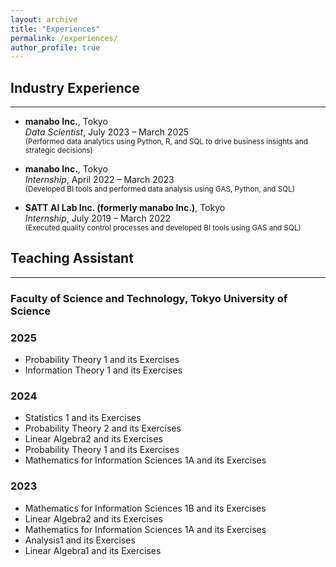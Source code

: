 ```yaml
---
layout: archive
title: "Experiences"
permalink: /experiences/
author_profile: true
---
```


## Industry Experience
---

- **manabo Inc.**, Tokyo  
  *Data Scientist*, July 2023 – March 2025  
  <small> (Performed data analytics using Python, R, and SQL to drive business insights and strategic decisions) </small>

- **manabo Inc.**, Tokyo  
  *Internship*, April 2022 – March 2023  
  <small> (Developed BI tools and performed data analysis using GAS, Python, and SQL) </small>

- **SATT AI Lab Inc. (formerly manabo Inc.)**, Tokyo  
  *Internship*, July 2019 – March 2022  
  <small> (Executed quality control processes and developed BI tools using GAS and SQL) </small>


## Teaching Assistant
---

### Faculty of Science and Technology, Tokyo University of Science

### 2025
- Probability Theory 1 and its Exercises
- Information Theory 1 and its Exercises

### 2024
- Statistics 1 and its Exercises 
- Probability Theory 2 and its Exercises
- Linear Algebra2 and its Exercises 
- Probability Theory 1 and its Exercises
- Mathematics for Information Sciences 1A and its Exercises 

### 2023
- Mathematics for Information Sciences 1B and its Exercises
- Linear Algebra2 and its Exercises
- Mathematics for Information Sciences 1A and its Exercises
- Analysis1 and its Exercises
-	Linear Algebra1 and its Exercises
